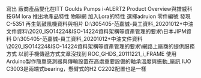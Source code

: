 寫出 廠商產品變化在ITT Goulds Pumps i-ALERT2 Product Overview與譜威科技GM lora 推出地產品特性
物聯網 加入Lora的特性
選擇adruion 零件編號
發現C-5351 再生氣鼓風機資料與相片
D:\305405-范嘉誠-員工資料_20201012\+中油文件資料\2020_ISO14224&ISO-14224資料架構等資產管理的要求\日本JIPM資料
D:\305405-范嘉誠-員工資料_20201012\+中油文件資料\2020_ISO14224&ISO-14224資料架構等資產管理的要求\網路上廠商的提供服務方式
以前手機傳遞方式文章沒找到
ROC_GHDS_20111221_i_FRAME
使用Arduino製作簡單感測器與傳輸設置在高處重要設備的軸承溫度與振動_廠訊
IUO C3003是兩端式bearing，懸臂式的H2 C2202配置也是一樣

